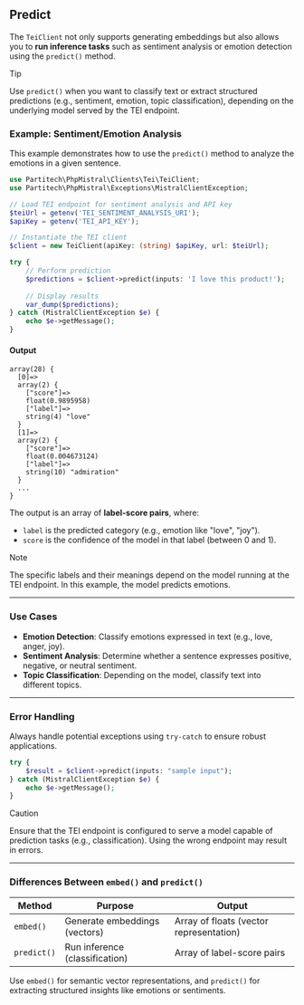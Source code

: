 ## Predict

The `TeiClient` not only supports generating embeddings but also allows you to **run inference tasks** such as sentiment analysis or emotion detection using the `predict()` method.

> [!TIP]
> Use `predict()` when you want to classify text or extract structured predictions (e.g., sentiment, emotion, topic classification), depending on the underlying model served by the TEI endpoint.

### Example: Sentiment/Emotion Analysis

This example demonstrates how to use the `predict()` method to analyze the emotions in a given sentence.

```php
use Partitech\PhpMistral\Clients\Tei\TeiClient;
use Partitech\PhpMistral\Exceptions\MistralClientException;

// Load TEI endpoint for sentiment analysis and API key
$teiUrl = getenv('TEI_SENTIMENT_ANALYSIS_URI');
$apiKey = getenv('TEI_API_KEY');

// Instantiate the TEI client
$client = new TeiClient(apiKey: (string) $apiKey, url: $teiUrl);

try {
    // Perform prediction
    $predictions = $client->predict(inputs: 'I love this product!');
    
    // Display results
    var_dump($predictions);
} catch (MistralClientException $e) {
    echo $e->getMessage();
}
```

#### Output

```text
array(28) {
  [0]=>
  array(2) {
    ["score"]=>
    float(0.9895958)
    ["label"]=>
    string(4) "love"
  }
  [1]=>
  array(2) {
    ["score"]=>
    float(0.004673124)
    ["label"]=>
    string(10) "admiration"
  }
  ...
}
```

The output is an array of **label-score pairs**, where:

- `label` is the predicted category (e.g., emotion like "love", "joy").
- `score` is the confidence of the model in that label (between 0 and 1).

> [!NOTE]
> The specific labels and their meanings depend on the model running at the TEI endpoint. In this example, the model predicts emotions.

---

### Use Cases

- **Emotion Detection**: Classify emotions expressed in text (e.g., love, anger, joy).
- **Sentiment Analysis**: Determine whether a sentence expresses positive, negative, or neutral sentiment.
- **Topic Classification**: Depending on the model, classify text into different topics.

---

### Error Handling

Always handle potential exceptions using `try-catch` to ensure robust applications.

```php
try {
    $result = $client->predict(inputs: "sample input");
} catch (MistralClientException $e) {
    echo $e->getMessage();
}
```

> [!CAUTION]
> Ensure that the TEI endpoint is configured to serve a model capable of prediction tasks (e.g., classification). Using the wrong endpoint may result in errors.

---

### Differences Between `embed()` and `predict()`

| Method     | Purpose                        | Output                                   |
|------------|--------------------------------|------------------------------------------|
| `embed()`  | Generate embeddings (vectors)  | Array of floats (vector representation)  |
| `predict()`| Run inference (classification) | Array of label-score pairs               |

Use `embed()` for semantic vector representations, and `predict()` for extracting structured insights like emotions or sentiments.
